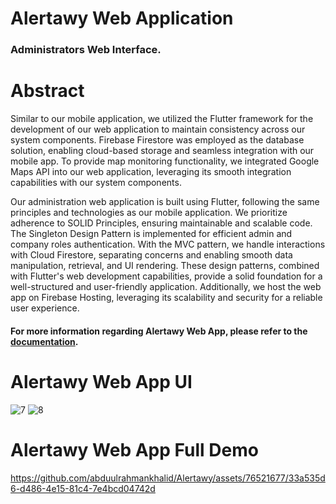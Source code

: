 # Alertawy Web Application
### Administrators Web Interface.

# Abstract

Similar to our mobile application, we utilized the Flutter framework for the development of our web application to maintain consistency across our system components. Firebase Firestore was employed as the database solution, enabling cloud-based storage and seamless integration with our mobile app. To provide map monitoring functionality, we integrated Google Maps API into our web application, leveraging its smooth integration capabilities with our system components.

Our administration web application is built using Flutter, following the same principles and technologies as our mobile application. We prioritize adherence to SOLID Principles, ensuring maintainable and scalable code. The Singleton Design Pattern is implemented for efficient admin and company roles authentication. With the MVC pattern, we handle interactions with Cloud Firestore, separating concerns and enabling smooth data manipulation, retrieval, and UI rendering. These design patterns, combined with Flutter's web development capabilities, provide a solid foundation for a well-structured and user-friendly application. Additionally, we host the web app on Firebase Hosting, leveraging its scalability and security for a reliable user experience.

#### For more information regarding Alertawy Web App, please refer to the [documentation]().

# Alertawy Web App UI

![7](https://github.com/abduulrahmankhalid/Alertawy/assets/76521677/b2202f07-f2a7-46ff-b94d-01d1d69c9da6)
![8](https://github.com/abduulrahmankhalid/Alertawy/assets/76521677/117ef92e-69cc-465c-9e33-7c2d78c019c0)

# Alertawy Web App Full Demo



https://github.com/abduulrahmankhalid/Alertawy/assets/76521677/33a535d6-d486-4e15-81c4-7e4bcd04742d



